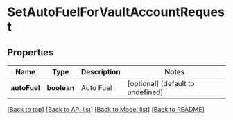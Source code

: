 # SetAutoFuelForVaultAccountRequest

## Properties

|Name | Type | Description | Notes|
|------------ | ------------- | ------------- | -------------|
|**autoFuel** | **boolean** | Auto Fuel | [optional] [default to undefined]|




[[Back to top]](#) [[Back to API list]](../../README.md#documentation-for-api-endpoints) [[Back to Model list]](../../README.md#documentation-for-models) [[Back to README]](../../README.md)
